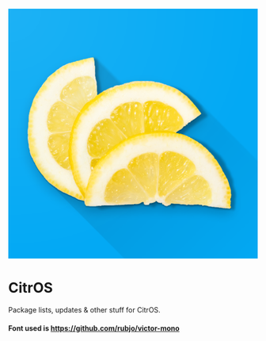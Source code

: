 ![citrus.png](/assets/uh3.png)
# CitrOS
Package lists, updates &amp; other stuff for CitrOS.




#### Font used is https://github.com/rubjo/victor-mono

